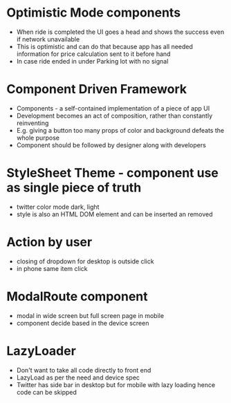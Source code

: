 # Optimistic Mode components
- When ride is completed the UI goes a head and shows the success even if network unavailable
- This is optimistic and can do that because app has all needed information for price calculation sent to it before hand
- In case ride ended in under Parking lot with no signal

# Component Driven Framework
- Components - a self-contained implementation of a piece of app UI
- Development becomes an act of composition, rather than constantly reinventing
- E.g. giving a button too many props of color and background defeats the whole purpose
- Component should be followed by designer along with developers

# StyleSheet Theme - component use as single piece of truth
- twitter color mode dark, light
- style is also an HTML DOM element and can be inserted an removed

# Action by user
- closing of dropdown for desktop is outside click
- in phone same item click

# ModalRoute component
- modal in wide screen but full screen page in mobile
- component decide based in the device screen

# LazyLoader
- Don't want to take all code directly to front end
- LazyLoad as per the need and device spec
- Twitter has side bar in desktop but for mobile with lazy loading hence code can be skipped


